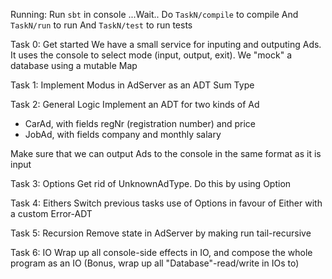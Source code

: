Running:
Run `sbt` in console
...Wait..
Do `TaskN/compile` to compile
And `TaskN/run` to run
And `TaskN/test` to run tests

Task 0: Get started
We have a small service for inputing and outputing Ads.
It uses the console to select mode (input, output, exit).
We "mock" a database using a mutable Map

Task 1:
Implement Modus in AdServer as an ADT Sum Type

Task 2: General Logic
Implement an ADT for two kinds of Ad
- CarAd, with fields regNr (registration number) and price
- JobAd, with fields company and monthly salary

Make sure that we can output Ads to the console in the same format as it is input

Task 3: Options
Get rid of UnknownAdType. Do this by using Option

Task 4: Eithers
Switch previous tasks use of Options in favour of Either with a custom Error-ADT

Task 5: Recursion
Remove state in AdServer by making run tail-recursive

Task 6: IO
Wrap up all console-side effects in IO, and compose the whole program as an IO
(Bonus, wrap up all "Database"-read/write in IOs to)